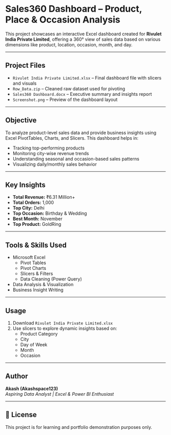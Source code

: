 # Sales360 Dashboard – Product, Place & Occasion Analysis

This project showcases an interactive Excel dashboard created for **Rivulet India Private Limited**, offering a 360° view of sales data based on various dimensions like product, location, occasion, month, and day.

---

## Project Files

- `Rivulet India Private Limited.xlsx` – Final dashboard file with slicers and visuals
- `Row_Data.zip` – Cleaned raw dataset used for pivoting
- `Sales360 Dashboard.docx` – Executive summary and insights report
- `Screenshot.png` – Preview of the dashboard layout

---

## Objective

To analyze product-level sales data and provide business insights using Excel PivotTables, Charts, and Slicers. This dashboard helps in:

- Tracking top-performing products
- Monitoring city-wise revenue trends
- Understanding seasonal and occasion-based sales patterns
- Visualizing daily/monthly sales behavior

---

## Key Insights

- **Total Revenue:** ₹6.31 Million+
- **Total Orders:** 1,000
- **Top City:** Delhi
- **Top Occasion:** Birthday & Wedding
- **Best Month:** November
- **Top Product:** GoldRing

---

## Tools & Skills Used

- Microsoft Excel
  - Pivot Tables
  - Pivot Charts
  - Slicers & Filters
  - Data Cleaning (Power Query)
- Data Analysis & Visualization
- Business Insight Writing

---

## Usage

1. Download `Rivulet India Private Limited.xlsx`
2. Use slicers to explore dynamic insights based on:
   - Product Category
   - City
   - Day of Week
   - Month
   - Occasion

---

## Author

**Akash (Akashspace123)**  
*Aspiring Data Analyst | Excel & Power BI Enthusiast*

---

## 🔖 License

This project is for learning and portfolio demonstration purposes only.

